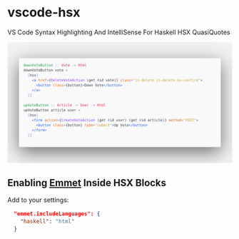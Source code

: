 # vscode-hsx

VS Code Syntax Highlighting And IntelliSense For Haskell HSX QuasiQuotes

![Demo](./code-demo.png)

## Enabling [Emmet](https://emmet.io/) Inside HSX Blocks

Add to your settings:

```json
  "emmet.includeLanguages": {
    "haskell": "html"
  }
```
